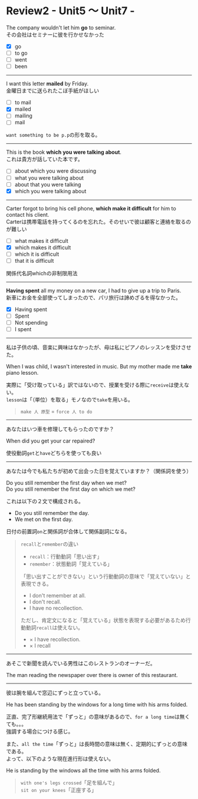 # Review2 - Unit5 〜 Unit7 -

The company wouldn't let him **go** to seminar.  
その会社はセミナーに彼を行かせなかった

- [x] go
- [ ] to go
- [ ] went
- [ ] been

---

I want this letter **mailed** by Friday.  
金曜日までに送られたこぼ手紙がほしい

- [ ] to mail
- [x] mailed
- [ ] mailing
- [ ] mail

`want something to be p.p`の形を取る。

---

This is the book **which you were talking about**.  
これは貴方が話していた本です。

- [ ] about which you were discussing
- [ ] what you were talking about
- [ ] about that you were talking
- [x] which you were talking about

---

Carter forgot to bring his cell phone, **which make it difficult** for him to contact his client.  
Carterは携帯電話を持ってくるのを忘れた。そのせいで彼は顧客と連絡を取るのが難しい

- [ ] what makes it difficult
- [x] which makes it difficult
- [ ] which it is difficult
- [ ] that it is difficult

関係代名詞whichの非制限用法

---

**Having spent** all my money on a new car, I had to give up a trip to Paris.  
新車にお金を全部使ってしまったので、パリ旅行は諦めざるを得なかった。

- [x] Having spent
- [ ] Spent
- [ ] Not spending
- [ ] I spent

---

私は子供の頃、音楽に興味はなかったが、母は私にピアノのレッスンを受けさせた。

When I was child, I wasn't interested in music. But my mother made me **take** piano lesson.

実際に「受け取っている」訳ではないので、授業を受ける際に`receive`は使えない。  
`lesson`は「（単位）を取る」モノなので`take`を用いる。

> `make 人 原型` = `force 人 to do`

---

あなたはいつ車を修理してもらったのですか？

When did you get your car repaired?

使役動詞`get`と`have`どちらを使っても良い

---

あなたは今でも私たちが初めて出会った日を覚えていますか？（関係詞を使う）

Do you still remember the first day when we met?  
Do you still remember the first day on which we met?  

これは以下の２文で構成される。

- Do you still remember the day.
- We met on the first day.

日付の前置詞`on`と関係詞が合体して関係副詞になる。

> `recall`と`remember`の違い  
>
> - `recall`：行動動詞「思い出す」
> - `remember`：状態動詞「覚えている」
>
> 「思い出すことができない」という行動動詞の意味で「覚えていない」と表現できる。  
>
> - I don't remember at all.
> - I don't recall.
> - I have no recollection.
>
> ただし、肯定文になると「覚えている」状態を表現する必要があるため行動動詞`recall`は使えない。
>
> - × I have recollection.
> - × I recall

---

あそこで新聞を読んでいる男性はこのレストランのオーナーだ。

The man reading the newspaper over there is owner of this restaurant.

---

彼は腕を組んで窓辺にずっと立っている。

He has been standing by the windows for a long time with his arms folded.

正直、完了形継続用法で「ずっと」の意味があるので、`for a long time`は無くても。。。  
強調する場合につける感じ。

また、`all the time`「ずっと」は長時間の意味は無く、定期的にずっとの意味である。  
よって、以下のような現在進行形は使えない。

He is standing by the windows all the time with his arms folded.

> `with one's legs crossed`「足を組んで」  
> `sit on your knees`「正座する」
